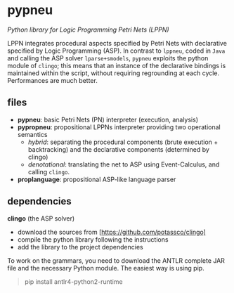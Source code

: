 # pypneu
*Python library for Logic Programming Petri Nets (LPPN)*

LPPN integrates procedural aspects specified by Petri Nets with declarative specified by Logic Programming (ASP). 
In contrast to `lppneu`, coded in `Java` and calling the ASP solver `lparse+smodels`, `pypneu` exploits the python module of `clingo`; this means that an instance of the declarative bindings is maintained within the script, without requiring regrounding at each cycle. Performances are much better.

## files

- **pypneu**: basic Petri Nets (PN) interpreter (execution, analysis) 
- **pypropneu**: propositional LPPNs interpreter providing two operational semantics 
  - *hybrid*: separating the procedural components (brute execution + backtracking) and the declarative components (determined by clingo)
  - *denotational*: translating the net to ASP using Event-Calculus, and calling `clingo`.
- **proplanguage**: propositional ASP-like language parser

## dependencies

**clingo** (the ASP solver)
- download the sources from [https://github.com/potassco/clingo]
- compile the python library following the instructions
- add the library to the project dependencies 

To work on the grammars, you need to download the ANTLR complete JAR file and the necessary Python module.
The easiest way is using pip.

> pip install antlr4-python2-runtime

